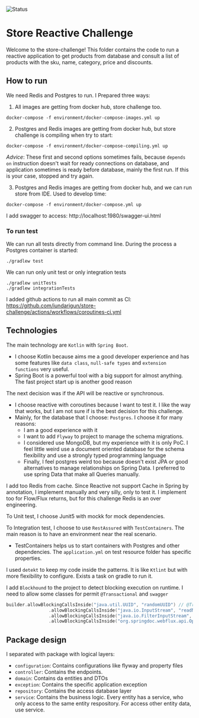 ![Status](https://github.com/iundarigun/store-challenge/actions/workflows/coroutines-ci.yml/badge.svg)

# Store Reactive Challenge

Welcome to the store-challenge! This folder contains the code to run a reactive application to get products from database and consult a list of products with the sku, name, category, price and discounts.

## How to run

We need Redis and Postgres to run. I Prepared three ways:
1. All images are getting from docker hub, store challenge too. 
```shell
docker-compose -f environment/docker-compose-images.yml up
```

2. Postgres and Redis images are getting from docker hub, but store challenge is compiling when try to start:
```shell
docker-compose -f environment/docker-compose-compiling.yml up
```
_Advice_: These first and second options sometimes fails, because `depends on` instruction doesn't wait for ready connections on database, and application sometimes is ready before database, mainly the first run. If this is your case, stopped and try again.

3. Postgres and Redis images are getting from docker hub, and we can run store from IDE. Used to develop time:
```shell
docker-compose -f environment/docker-compose.yml up
```

I add swagger to access: http://localhost:1980/swagger-ui.html

### To run test

We can run all tests directly from command line. During the process a Postgres container is started:
```shell
./gradlew test
```

We can run only unit test or only integration tests
```shell
./gradlew unitTests
./gradlew integrationTests
```

I added github actions to run all main commit as CI: https://github.com/iundarigun/store-challenge/actions/workflows/coroutines-ci.yml


## Technologies
The main technology are `Kotlin` with `Spring Boot`. 
- I choose Kotlin because aims me a good developer experience and has some features like `data class`, `null-safe types` and `extension functions` very useful.
- Spring Boot is a powerful tool with a big support for almost anything. The fast project start up is another good reason

The next decision was if the API will be reactive or synchronous. 
- I choose reactive with coroutines because I want to test it. I like the way that works, but I am not sure if is the best decision for this challenge. 
- Mainly, for the database that I choose: `Postgres`. I choose it for many reasons:
    - I am a good experience with it
    - I want to add `Flyway` to project to manage the schema migrations.
    - I considered use MongoDB, but my experience with it is only PoC. I feel little weird use a document oriented database for the schema flexibility and use a strongly typed programming language
    - Finally, I feel postgres weird too because doesn't exist JPA or good alternatives to manage relationships on Spring Data. I preferred to use spring Data that make all Queries manually. 

I add too Redis from cache. Since Reactive not support Cache in Spring by annotation, I implement manually and very silly, only to test it. I implement too for Flow/Flux returns, but for this challenge Redis is an over engineering.

To Unit test, I choose Junit5 with mockk for mock dependencies. 

To Integration test, I choose to use `RestAssured` with `TestContainers`. The main reason is to have an environment near the real scenario. 
- TestContainers helps us to start containers with Postgres and other dependencies. The `application.yml` on test resource folder has specific properties.

I used `detekt` to keep my code inside the patterns. It is like `Ktlint` but with more flexibility to configure. Exists a task on gradle to run it. 

I add `Blockhound` to the project to detect blocking execution on runtime. I need to allow some classes for permit `@Transactional` and `swagger`
```kotlin
builder.allowBlockingCallsInside("java.util.UUID", "randomUUID") // @Transactional
                .allowBlockingCallsInside("java.io.InputStream", "readNBytes") // Swagger
                .allowBlockingCallsInside("java.io.FilterInputStream", "read") // Swagger
                .allowBlockingCallsInside("org.springdoc.webflux.api.OpenApiWebfluxResource", "openapiJson") // Swagger
```

## Package design
I separated with package with logical layers:
- `configuration`: Contains configurations like flyway and property files
- `controller`: Contains the endpoints.
- `domain`: Contains da entities and DTOs
- `exception`: Contains the specific application exception
- `repository`: Contains the access database layer
- `service`: Contains the business logic. Every entity has a service, who only access to the same entity respository. For access other entity data, use service. 
